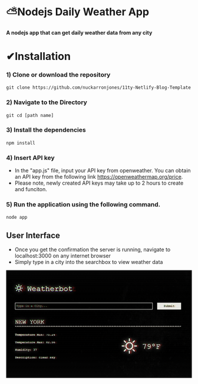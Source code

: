 # ⛅Nodejs Daily Weather App

#### A nodejs app that can get daily weather data from any city

# ✔Installation
### 1) Clone or download the repository
```
git clone https://github.com/nuckarronjones/11ty-Netlify-Blog-Template
```
### 2) Navigate to the Directory
```
git cd [path name]
```
### 3) Install the dependencies 
```
npm install
```
### 4) Insert API key
- In the "app.js" file, input your API key from openweather. You can obtain an API key from the following link https://openweathermap.org/price.
- Please note, newly created API keys may take up to 2 hours to create and funciton. 
### 5) Run the application using the following command.
   ```
   node app
   ```

## User Interface
- Once you get the confirmation the server is running, navigate to localhost:3000 on any internet browser
- Simply type in a city into the searchbox to view weather data

![alt text](https://github.com/nuckarronjones/Node-Daily-Weather/blob/main/public/assets/interface.PNG?raw=true)
